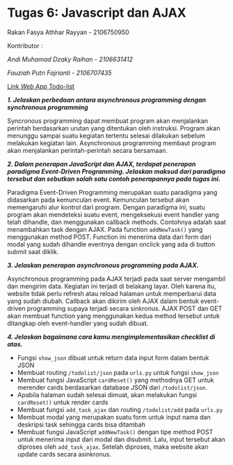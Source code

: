 # Tugas 6: Javascript dan AJAX
Rakan Fasya Athhar Rayyan - 2106750950

Kontributor :

*Andi Muhamad Dzaky Raihan - 2106631412*

*Fauziah Putri Fajrianti - 2106707435*

[Link *Web App* Todo-list](https://katalog-lab-rakan.herokuapp.com/todolist/login/?next=/todolist/)

***1. Jelaskan perbedaan antara asynchronous programming dengan synchronous programming***

Syncronous programming dapat membuat program akan menjalankan perintah berdasarkan urutan yang ditentukan oleh instruksi. Program akan menunggu sampai suatu kegiatan tertentu selesai dilakukan sebelum melakukan kegiatan lain. Asynchronous programming membaut program akan menjalankan perintah-perintah secara bersamaan.

***2.  Dalam penerapan JavaScript dan AJAX, terdapat penerapan paradigma Event-Driven Programming. Jelaskan maksud dari paradigma tersebut dan sebutkan salah satu contoh penerapannya pada tugas ini.***

Paradigma Event-Driven Programming merupakan suatu paradigma yang didasarkan pada kemunculan event. Kemunculan tersebut akan memengaruhi alur kontrol dari program. Dengan paradigma ini, suatu program akan mendeteksi suatu event, mengeksekusi event handler yang telah dihandle, dan menggunakan callback methods. Contohnya adalah saat menambahkan task dengan AJAX. Pada function `addNewTask()` yang menggunakan method POST. Function ini menerima data dari form dari modal yang sudah dihandle eventnya dengan onclick yang ada di button submit saat diklik. 

***3. Jelaskan penerapan asynchronous programming pada AJAX.***

Asynchronous programming pada AJAX terjadi pada saat server mengambil dan mengirim data. Kegiatan ini terjadi di belakang layar. Oleh karena itu, website tidak perlu refresh atau reload halaman untuk memperbarui data yang sudah diubah. Callback akan dikirim oleh AJAX dalam bentuk event-driven programming supaya terjadi secara sinkronus. AJAX POST dan GET akan membuat function yang menggunakan kedua method tersebut untuk ditangkap oleh event-handler yang sudah dibuat.

***4. Jelaskan bagaimana cara kamu mengimplementasikan checklist di atas.***

- Fungsi `show_json` dibuat untuk return data input form dalam bentuk JSON
- Membuat routing `/todolist/json` pada `urls.py` untuk fungsi `show_json`
- Membuat fungsi JavaScript `cardReset()` yang methodnya GET untuk merender cards berdasarkan database JSON dari `/todolist/json`.
- Apabila halaman sudah selesai dimuat, akan melakukan fungsi `cardReset()` untuk render cards
- Membuat fungsi `add_task_ajax` dan routing `/todolist/add` pada `urls.py`
- Membuat modal yang merupakan suatu form untuk input nama dan deskripsi task sehingga cards bisa ditambah
- Membuat fungsi JavaScript `addNewTask()` dengan tipe method POST untuk menerima input dari modal dan disubmit. Lalu, input tersebut akan diproses oleh `add_task_ajax`. Setelah diproses, maka website akan update cards secara asinkronus.